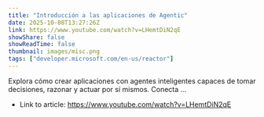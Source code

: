 ```yaml
---
title: "Introducción a las aplicaciones de Agentic"
date: 2025-10-08T13:27:26Z
link: https://www.youtube.com/watch?v=LHemtDiN2qE
showShare: false
showReadTime: false
thumbnail: images/misc.png
tags: ["developer.microsoft.com/en-us/reactor"]
---
```

Explora cómo crear aplicaciones con agentes inteligentes capaces de tomar decisiones, razonar y actuar por sí mismos. Conecta ...

- Link to article: https://www.youtube.com/watch?v=LHemtDiN2qE